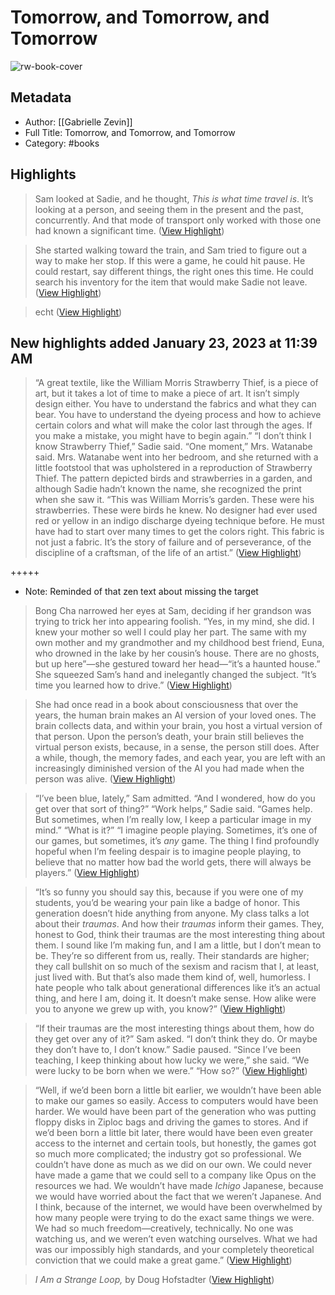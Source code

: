 # Tomorrow, and Tomorrow, and Tomorrow

![rw-book-cover](https://readwise-assets.s3.amazonaws.com/media/reader/parsed_document_assets/26031773/coverimg-9780593321218_cover_5W4lwbM.jpg)

## Metadata
- Author: [[Gabrielle Zevin]]
- Full Title: Tomorrow, and Tomorrow, and Tomorrow
- Category: #books

## Highlights

> Sam looked at Sadie, and he thought, *This is what time travel is*. It’s looking at a person, and seeing them in the present and the past, concurrently. And that mode of transport only worked with those one had known a significant time. ([View Highlight](https://read.readwise.io/read/01gq4edt2svc8b66sze1vf2xfa))


> She started walking toward the train, and Sam tried to figure out a way to make her stop. If this were a game, he could hit pause. He could restart, say different things, the right ones this time. He could search his inventory for the item that would make Sadie not leave. ([View Highlight](https://read.readwise.io/read/01gq4eg6fa9vg8j1tyxy2jct9q))


> echt ([View Highlight](https://read.readwise.io/read/01gq4epbxsvg516zdm8733jkv5))

## New highlights added January 23, 2023 at 11:39 AM

> “A great textile, like the William Morris Strawberry Thief, is a piece of art, but it takes a lot of time to make a piece of art. It isn’t simply design either. You have to understand the fabrics and what they can bear. You have to understand the dyeing process and how to achieve certain colors and what will make the color last through the ages. If you make a mistake, you might have to begin again.”
>  “I don’t think I know Strawberry Thief,” Sadie said.
>  “One moment,” Mrs. Watanabe said. Mrs. Watanabe went into her bedroom, and she returned with a little footstool that was upholstered in a reproduction of Strawberry Thief. The pattern depicted birds and strawberries in a garden, and although Sadie hadn’t known the name, she recognized the print when she saw it.
>  “This was William Morris’s garden. These were his strawberries. These were birds he knew. No designer had ever used red or yellow in an indigo discharge dyeing technique before. He must have had to start over many times to get the colors right. This fabric is not just a fabric. It’s the story of failure and of perseverance, of the discipline of a craftsman, of the life of an artist.” ([View Highlight](https://read.readwise.io/read/01gq8h9tzb4thh7qdfq477b9rs))


+++++ 
- Note: Reminded of that zen text about missing the target


> Bong Cha narrowed her eyes at Sam, deciding if her grandson was trying to trick her into appearing foolish. “Yes, in my mind, she did. I knew your mother so well I could play her part. The same with my own mother and my grandmother and my childhood best friend, Euna, who drowned in the lake by her cousin’s house. There are no ghosts, but up here”—she gestured toward her head—“it’s a haunted house.” She squeezed Sam’s hand and inelegantly changed the subject. “It’s time you learned how to drive.” ([View Highlight](https://read.readwise.io/read/01gqagbpwx53cjb911bxh6njb7))


> She had once read in a book about consciousness that over the years, the human brain makes an AI version of your loved ones. The brain collects data, and within your brain, you host a virtual version of that person. Upon the person’s death, your brain still believes the virtual person exists, because, in a sense, the person still does. After a while, though, the memory fades, and each year, you are left with an increasingly diminished version of the AI you had made when the person was alive. ([View Highlight](https://read.readwise.io/read/01gqank80gpfmfk6wt7n7rm173))


> “I’ve been blue, lately,” Sam admitted. “And I wondered, how do you get over that sort of thing?”
>  “Work helps,” Sadie said. “Games help. But sometimes, when I’m really low, I keep a particular image in my mind.”
>  “What is it?”
>  “I imagine people playing. Sometimes, it’s one of our games, but sometimes, it’s *any* game. The thing I find profoundly hopeful when I’m feeling despair is to imagine people playing, to believe that no matter how bad the world gets, there will always be players.” ([View Highlight](https://read.readwise.io/read/01gqany95rebkp1xza4hwhvj99))


> “It’s so funny you should say this, because if you were one of my students, you’d be wearing your pain like a badge of honor. This generation doesn’t hide anything from anyone. My class talks a lot about their *traumas*. And how their *traumas* inform their games. They, honest to God, think their traumas are the most interesting thing about them. I sound like I’m making fun, and I am a little, but I don’t mean to be. They’re so different from us, really. Their standards are higher; they call bullshit on so much of the sexism and racism that I, at least, just lived with. But that’s also made them kind of, well, humorless. I hate people who talk about generational differences like it’s an actual thing, and here I am, doing it. It doesn’t make sense. How alike were you to anyone we grew up with, you know?” ([View Highlight](https://read.readwise.io/read/01gqapb8ycg6fescgean5jwd5z))


> “If their traumas are the most interesting things about them, how do they get over any of it?” Sam asked.
>  “I don’t think they do. Or maybe they don’t have to, I don’t know.” Sadie paused. “Since I’ve been teaching, I keep thinking about how lucky we were,” she said. “We were lucky to be born when we were.”
>  “How so?” ([View Highlight](https://read.readwise.io/read/01gqapbt2pwe56n6c3ty6pcyz6))


> “Well, if we’d been born a little bit earlier, we wouldn’t have been able to make our games so easily. Access to computers would have been harder. We would have been part of the generation who was putting floppy disks in Ziploc bags and driving the games to stores. And if we’d been born a little bit later, there would have been even greater access to the internet and certain tools, but honestly, the games got so much more complicated; the industry got so professional. We couldn’t have done as much as we did on our own. We could never have made a game that we could sell to a company like Opus on the resources we had. We wouldn’t have made *Ichigo* Japanese, because we would have worried about the fact that we weren’t Japanese. And I think, because of the internet, we would have been overwhelmed by how many people were trying to do the exact same things we were. We had so much freedom—creatively, technically. No one was watching us, and we weren’t even watching ourselves. What we had was our impossibly high standards, and your completely theoretical conviction that we could make a great game.” ([View Highlight](https://read.readwise.io/read/01gqapd0d67h59fbes56rkwydq))


> *I Am a Strange Loop,* by Doug Hofstadter ([View Highlight](https://read.readwise.io/read/01gqapnf7fxa5wk1vqx8t8a6c9))

